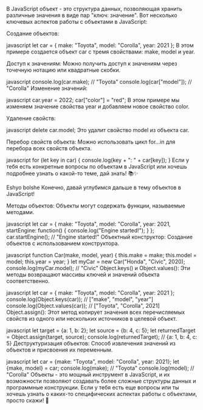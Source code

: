 В JavaScript объект - это структура данных, позволяющая хранить различные значения в виде пар "ключ: значение". Вот несколько ключевых аспектов работы с объектами в JavaScript:

Создание объектов:

javascript
let car = {
    make: "Toyota",
    model: "Corolla",
    year: 2021
};
В этом примере создается объект car с тремя свойствами: make, model и year.

Доступ к значениям: Можно получить доступ к значениям через точечную нотацию или квадратные скобки.

javascript
console.log(car.make); // "Toyota"
console.log(car["model"]); // "Corolla"
Изменение значений:

javascript
car.year = 2022;
car["color"] = "red";
В этом примере мы изменяем значение свойства year и добавляем новое свойство color.

Удаление свойств:

javascript
delete car.model;
Это удалит свойство model из объекта car.

Перебор свойств объекта: Можно использовать цикл for...in для перебора всех свойств объекта.

javascript
for (let key in car) {
    console.log(key + ": " + car[key]);
}
Если у тебя есть конкретные вопросы по объектам в JavaScript или хочешь подробнее узнать о какой-то теме, дай знать! 📚✨

Eshyo bolshe
Конечно, давай углубимся дальше в тему объектов в JavaScript!

Методы объектов: Объекты могут содержать функции, называемые методами.

javascript
let car = {
    make: "Toyota",
    model: "Corolla",
    year: 2021,
    startEngine: function() {
        console.log("Engine started!");
    }
};
car.startEngine(); // "Engine started!"
Объектный конструктор: Создание объектов с использованием конструктора.

javascript
function Car(make, model, year) {
    this.make = make;
    this.model = model;
    this.year = year;
}
let myCar = new Car("Honda", "Civic", 2020);
console.log(myCar.model); // "Civic"
Object.keys() и Object.values(): Эти методы возвращают массивы ключей и значений объекта соответственно.

javascript
let car = {
    make: "Toyota",
    model: "Corolla",
    year: 2021
};
console.log(Object.keys(car)); // ["make", "model", "year"]
console.log(Object.values(car)); // ["Toyota", "Corolla", 2021]
Object.assign(): Этот метод копирует значения всех перечисляемых свойств из одного или нескольких источников в целевой объект.

javascript
let target = {a: 1, b: 2};
let source = {b: 4, c: 5};
let returnedTarget = Object.assign(target, source);
console.log(returnedTarget); // {a: 1, b: 4, c: 5}
Деструктуризация объектов: Способ извлечения значений из объектов и присвоения их переменным.

javascript
let car = {make: "Toyota", model: "Corolla", year: 2021};
let {make, model} = car;
console.log(make); // "Toyota"
console.log(model); // "Corolla"
Объекты - это мощный инструмент в JavaScript, и их возможности позволяют создавать более сложные структуры данных и программные конструкции. Если у тебя есть еще вопросы или ты хочешь узнать о каких-то специфических аспектах работы с объектами, просто скажи! 🚀



